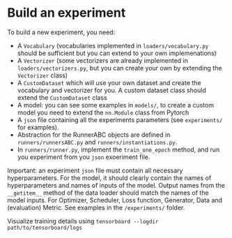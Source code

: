 # Build an experiment
To build a new experiment, you need:

- A `Vocabulary` (vocabularies implemented in `loaders/vocabulary.py` should be sufficient but you can extend to your own implemenations)
- A `Vectorizer` (some vectorizers are already implemented in `loaders/vectorizers.py`, but you can create your own by extending the `Vectorizer` class)
- A `CustomDataset` which will use your own dataset and create the vocabulary and vectorizer for you. A custom dataset class should extend the `CustomDataset` class
- A model: you can see some examples in `models/`, to create a custom model you need to extend the `nn.Module` class from Pytorch
- A `json` file containing all the experiments parameters (see `experiments/` for examples).
- Abstraction for the RunnerABC objects are defined in `runners/runnersABC.py` and `runners/instantiations.py`.
- In `runners/runner.py`, implement the `train_one_epoch` method, and run you experiment from you `json` exoeriment file. 

Important: an experiment `json` file must contain all necessary hyperparameters.
For the model, it should clearly contain the names of hyperparameters and names of inputs of the model. Output names from the `__getitem__` method of the data loader should match the names of the model inputs.
For Optimizer, Scheduler, Loss function, Generator, Data and (evaluation) Metric.
See examples in the `/experiments/` folder.

Visualize training details using `tensorboard --logdir path/to/tensorboard/logs`
